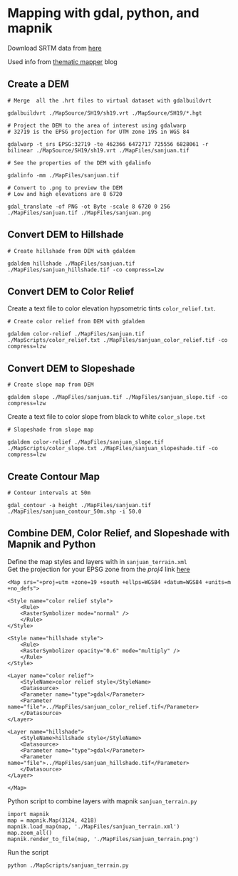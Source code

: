 # Mapping with gdal, python, and mapnik
Download SRTM data from [here](http://www.viewfinderpanoramas.org/dem3.html#andes)  

Used info from [thematic mapper](http://blog.thematicmapping.org/2012/06/digital-terrain-modeling-and-mapping.html) blog

## Create a DEM

	# Merge  all the .hrt files to virtual dataset with gdalbuildvrt

	gdalbuildvrt ./MapSource/SH19/sh19.vrt ./MapSource/SH19/*.hgt

	# Project the DEM to the area of interest using gdalwarp
	# 32719 is the EPSG projection for UTM zone 19S in WGS 84

	gdalwarp -t_srs EPSG:32719 -te 462366 6472717 725556 6828061 -r bilinear ./MapSource/SH19/sh19.vrt ./MapFiles/sanjuan.tif

	# See the properties of the DEM with gdalinfo
	
	gdalinfo -mm ./MapFiles/sanjuan.tif

	# Convert to .png to preview the DEM
	# Low and high elevations are 8 6720
	
	gdal_translate -of PNG -ot Byte -scale 8 6720 0 256 ./MapFiles/sanjuan.tif ./MapFiles/sanjuan.png
	

## Convert DEM to Hillshade

	# Create hillshade from DEM with gdaldem
	
	gdaldem hillshade ./MapFiles/sanjuan.tif ./MapFiles/sanjuan_hillshade.tif -co compress=lzw


## Convert DEM to Color Relief

Create a text file to color elevation hypsometric tints `color_relief.txt`.

	# Create color relief from DEM with gdaldem

	gdaldem color-relief ./MapFiles/sanjuan.tif ./MapScripts/color_relief.txt ./MapFiles/sanjuan_color_relief.tif -co compress=lzw


## Convert DEM to Slopeshade

	# Create slope map from DEM
	
	gdaldem slope ./MapFiles/sanjuan.tif ./MapFiles/sanjuan_slope.tif -co compress=lzw

Create a text file to color slope from black to white `color_slope.txt`

	# Slopeshade from slope map	
	
	gdaldem color-relief ./MapFiles/sanjuan_slope.tif ./MapScripts/color_slope.txt ./MapFiles/sanjuan_slopeshade.tif -co compress=lzw


## Create Contour Map
	
	# Contour intervals at 50m	

	gdal_contour -a height ./MapFiles/sanjuan.tif ./MapFiles/sanjuan_contour_50m.shp -i 50.0


## Combine DEM, Color Relief, and Slopeshade with Mapnik and Python

Define the map styles and layers with in `sanjuan_terrain.xml`  
Get the projection for your EPSG zone from the *proj4* link [here](http://spatialreference.org/ref/epsg/32719/)

	<Map srs="+proj=utm +zone=19 +south +ellps=WGS84 +datum=WGS84 +units=m +no_defs">
 
  	<Style name="color relief style">
    	<Rule>
      	<RasterSymbolizer mode="normal" />
    	</Rule>
  	</Style>

  	<Style name="hillshade style">
    	<Rule>
      	<RasterSymbolizer opacity="0.6" mode="multiply" />
    	</Rule>
  	</Style>
 
  	<Layer name="color relief">
    	<StyleName>color relief style</StyleName>
    	<Datasource>
      	<Parameter name="type">gdal</Parameter>
      	<Parameter name="file">../MapFiles/sanjuan_color_relief.tif</Parameter>
    	</Datasource>
  	</Layer>

  	<Layer name="hillshade">
    	<StyleName>hillshade style</StyleName>
    	<Datasource>
      	<Parameter name="type">gdal</Parameter>
      	<Parameter name="file">../MapFiles/sanjuan_hillshade.tif</Parameter>
    	</Datasource>
  	</Layer>
 
	</Map>

Python script to combine layers with mapnik `sanjuan_terrain.py`

	import mapnik
	map = mapnik.Map(3124, 4218)
	mapnik.load_map(map, './MapFiles/sanjuan_terrain.xml')
	map.zoom_all() 
	mapnik.render_to_file(map, './MapFiles/sanjuan_terrain.png')

Run the script

	python ./MapScripts/sanjuan_terrain.py


